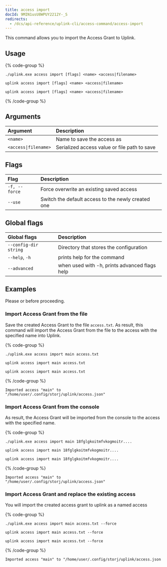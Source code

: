 ```yaml
---
title: access import
docId: 9MIN1usU8WPUY2212Y-_S
redirects:
  - /dcs/api-reference/uplink-cli/access-command/access-import
---
```


This command allows you to import the Access Grant to Uplink.

## Usage

{% code-group %}

```windows
./uplink.exe access import [flags] <name> <access|filename>
```

```macos
uplink access import [flags] <name> <access|filename>
```

```linux
uplink access import [flags] <name> <access|filename>
```

{% /code-group %}

## Arguments

| Argument             | Description                                  |
| :------------------- | :------------------------------------------- |
| `<name>`             | Name to save the access as                   |
| `<access\|filename>` | Serialized access value or file path to save |

## Flags

| Flag          | Description                                        |
| :------------ | :------------------------------------------------- |
| `-f, --force` | Force overwrite an existing saved access           |
| `--use`       | Switch the default access to the newly created one |

## Global flags

| Global flags          | Description                                   |
| :-------------------- | :-------------------------------------------- |
| `--config-dir string` | Directory that stores the configuration       |
| `--help`, `-h`        | prints help for the command                   |
| `--advanced`          | when used with -h, prints advanced flags help |

## Examples

Please [](docId:b4-QgUOxVHDHSIWpAf3hG) or [](docId:OXSINcFRuVMBacPvswwNU) before proceeding.

### Import Access Grant from the file

Save the created Access Grant to the file `access.txt`. As result, this command will import the Access Grant from the file to the access with the specified name into Uplink.

{% code-group %}

```windows
./uplink.exe access import main access.txt
```

```macos
uplink access import main access.txt
```

```linux
uplink access import main access.txt
```

{% /code-group %}

```Text
Imported access "main" to "/home/user/.config/storj/uplink/access.json"
```

### Import Access Grant from the console

As result, the Access Grant will be imported from the console to the access with the specified name.

{% code-group %}

```windows
./uplink.exe access import main 18fglgkoitmfvkogmoitr....
```

```linux
uplink access import main 18fglgkoitmfvkogmoitr....
```

```macos
uplink access import main 18fglgkoitmfvkogmoitr....
```

{% /code-group %}

```Text
Imported access "main" to "/home/user/.config/storj/uplink/access.json"
```

### Import Access Grant and replace the existing access

You will import the created access grant to uplink as a named access

{% code-group %}

```windows
./uplink.exe access import main access.txt --force
```

```linux
uplink access import main access.txt --force
```

```macos
uplink access import main access.txt --force
```

{% /code-group %}

```Text
Imported access "main" to "/home/user/.config/storj/uplink/access.json
```
